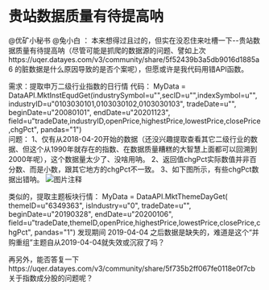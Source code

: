 # 贵站数据质量有待提高呐

@优矿小秘书 @兔小白 ：
本来想得过且过的，但实在没忍住来吐槽一下--贵站数据质量有待提高呐（尽管可能是抓爬的数据源的问题、譬如上次https://uqer.datayes.com/v3/community/share/5f52439b3a5db9016d1885a6 的脏数据是什么原因导致的是否个案呢），但愿或许是我代码用错API函数。

需求：提取申万二级行业指数的日行情
代码：
MyData = DataAPI.MktInstEqudGet(industrySymbol=u"",secID=u"",indexSymbol=u"",
    industryID=u"0103030101,0103030102,0103030103",
    tradeDate=u"", beginDate=u"20080101", endDate=u"20201123",
    field=u"tradeDate,industryID,openPrice,highestPrice,lowestPrice,closePrice,chgPct", 
    pandas="1")   
问题：
1、仅有从2018-04-20开始的数据（还没兴趣提取查看其它二级行业的数据、但这个从1990年就存在的指数、在数据质量糟糕的大智慧上面都可以回溯到2000年呢），这个数据量太少了、没啥用呐。
2、返回值chgPct实际数值并非百分数、而是小数，跟其它地方的chgPct不一致。
3、如下图所示，有些chgPct数据出错呐。
![图片注释](http://storage-uqer.datayes.com/59f9651d62c2ce010b92fa8c/5c35d0cc-2da2-11eb-9f93-0242ac140002)


类似的，提取主题板块行情：
MyData = DataAPI.MktThemeDayGet( themeID=u"6349363", 
        isIndustry=u"0", tradeDate=u"", beginDate=u"20190328", endDate=u"20200106", 
        field=u"tradeDate,themeID,openPrice,highestPrice,lowestPrice,closePrice,chgPct", 
        pandas="1")
发现期间 2019-04-04 之后数据是缺失的，难道是这个“并购重组”主题自从2019-04-04就失效或沉寂了吗？


再另外，能否答复一下https://uqer.datayes.com/v3/community/share/5f735b2ff067fe0118e0f7cb 关于指数成分股的问题呢？


